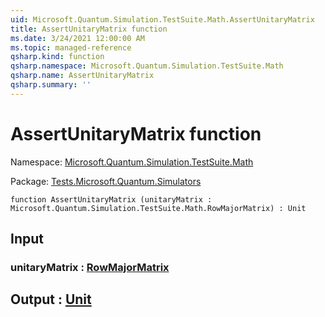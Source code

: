 ```yaml
---
uid: Microsoft.Quantum.Simulation.TestSuite.Math.AssertUnitaryMatrix
title: AssertUnitaryMatrix function
ms.date: 3/24/2021 12:00:00 AM
ms.topic: managed-reference
qsharp.kind: function
qsharp.namespace: Microsoft.Quantum.Simulation.TestSuite.Math
qsharp.name: AssertUnitaryMatrix
qsharp.summary: ''
---
```


# AssertUnitaryMatrix function

Namespace: [Microsoft.Quantum.Simulation.TestSuite.Math](xref:Microsoft.Quantum.Simulation.TestSuite.Math)

Package: [Tests.Microsoft.Quantum.Simulators](https://nuget.org/packages/Tests.Microsoft.Quantum.Simulators)




```qsharp
function AssertUnitaryMatrix (unitaryMatrix : Microsoft.Quantum.Simulation.TestSuite.Math.RowMajorMatrix) : Unit
```


## Input

### unitaryMatrix : [RowMajorMatrix](xref:Microsoft.Quantum.Simulation.TestSuite.Math.RowMajorMatrix)





## Output : [Unit](xref:microsoft.quantum.lang-ref.unit)

